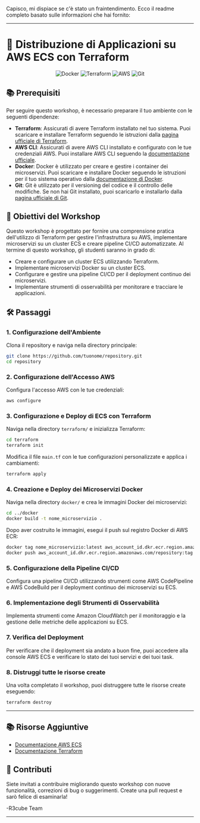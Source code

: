 Capisco, mi dispiace se c'è stato un fraintendimento. Ecco il readme completo basato sulle informazioni che hai fornito:

---

# 🚀 Distribuzione di Applicazioni su AWS ECS con Terraform

<p align="center">
  <img src="https://img.shields.io/badge/Docker-%230db7ed.svg?style=for-the-badge&logo=docker&logoColor=white" alt="Docker"/>
  <img src="https://img.shields.io/badge/Terraform-%235835CC.svg?style=for-the-badge&logo=terraform&logoColor=white" alt="Terraform"/>
  <img src="https://img.shields.io/badge/AWS-%23FF9900.svg?style=for-the-badge&logo=amazon-aws&logoColor=white" alt="AWS"/>
  <img src="https://img.shields.io/badge/Git-%23F05033.svg?style=for-the-badge&logo=git&logoColor=white" alt="Git"/>
</p>

## 📚 Prerequisiti

Per seguire questo workshop, è necessario preparare il tuo ambiente con le seguenti dipendenze:

- **Terraform**: Assicurati di avere Terraform installato nel tuo sistema. Puoi scaricare e installare Terraform seguendo le istruzioni dalla [pagina ufficiale di Terraform](https://learn.hashicorp.com/terraform).
- **AWS CLI**: Assicurati di avere AWS CLI installato e configurato con le tue credenziali AWS. Puoi installare AWS CLI seguendo la [documentazione ufficiale](https://docs.aws.amazon.com/cli/latest/userguide/install-cliv2.html).
- **Docker**: Docker è utilizzato per creare e gestire i container dei microservizi. Puoi scaricare e installare Docker seguendo le istruzioni per il tuo sistema operativo dalla [documentazione di Docker](https://docs.docker.com/get-docker/).
- **Git**: Git è utilizzato per il versioning del codice e il controllo delle modifiche. Se non hai Git installato, puoi scaricarlo e installarlo dalla [pagina ufficiale di Git](https://git-scm.com/downloads).

## 🎯 Obiettivi del Workshop

Questo workshop è progettato per fornire una comprensione pratica dell'utilizzo di Terraform per gestire l'infrastruttura su AWS, implementare microservizi su un cluster ECS e creare pipeline CI/CD automatizzate. Al termine di questo workshop, gli studenti saranno in grado di:

- Creare e configurare un cluster ECS utilizzando Terraform.
- Implementare microservizi Docker su un cluster ECS.
- Configurare e gestire una pipeline CI/CD per il deployment continuo dei microservizi.
- Implementare strumenti di osservabilità per monitorare e tracciare le applicazioni.

## 🛠️ Passaggi

### 1. Configurazione dell'Ambiente

Clona il repository e naviga nella directory principale:

```bash
git clone https://github.com/tuonome/repository.git
cd repository
```

### 2. Configurazione dell'Accesso AWS

Configura l'accesso AWS con le tue credenziali:

```bash
aws configure
```

### 3. Configurazione e Deploy di ECS con Terraform

Naviga nella directory `terraform/` e inizializza Terraform:

```bash
cd terraform
terraform init
```

Modifica il file `main.tf` con le tue configurazioni personalizzate e applica i cambiamenti:

```bash
terraform apply
```

### 4. Creazione e Deploy dei Microservizi Docker

Naviga nella directory `docker/` e crea le immagini Docker dei microservizi:

```bash
cd ../docker
docker build -t nome_microservizio .
```

Dopo aver costruito le immagini, esegui il push sul registro Docker di AWS ECR:

```bash
docker tag nome_microservizio:latest aws_account_id.dkr.ecr.region.amazonaws.com/repository:tag
docker push aws_account_id.dkr.ecr.region.amazonaws.com/repository:tag
```

### 5. Configurazione della Pipeline CI/CD

Configura una pipeline CI/CD utilizzando strumenti come AWS CodePipeline e AWS CodeBuild per il deployment continuo dei microservizi su ECS.

### 6. Implementazione degli Strumenti di Osservabilità

Implementa strumenti come Amazon CloudWatch per il monitoraggio e la gestione delle metriche delle applicazioni su ECS.

### 7. Verifica del Deployment

Per verificare che il deployment sia andato a buon fine, puoi accedere alla console AWS ECS e verificare lo stato dei tuoi servizi e dei tuoi task.

### 8. Distruggi tutte le risorse create

Una volta completato il workshop, puoi distruggere tutte le risorse create eseguendo:

```bash
terraform destroy
```

---

## 📚 Risorse Aggiuntive

- [Documentazione AWS ECS](https://docs.aws.amazon.com/ecs/index.html)
- [Documentazione Terraform](https://learn.hashicorp.com/terraform)

## 🤝 Contributi

Siete invitati a contribuire migliorando questo workshop con nuove funzionalità, correzioni di bug o suggerimenti. Create una pull request e sarò felice di esaminarla!

-R3cube Team

---
